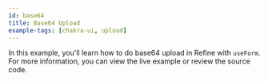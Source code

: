 ```yaml
---
id: base64
title: Base64 Upload
example-tags: [chakra-ui, upload]
---
```


In this example, you'll learn how to do base64 upload in Refine with `useForm`. For more information, you can view the live example or review the source code.

<CodeSandboxExample path="upload-chakra-ui-basic64" />
